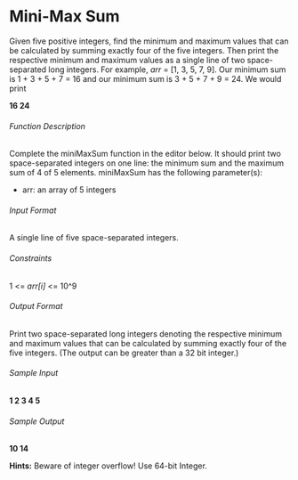 # Mini-Max Sum

Given five positive integers, find the minimum and maximum values that can be calculated by summing exactly four of the five integers. Then print the respective minimum and maximum values as a single line of two space-separated long integers.
For example, *arr* = [1, 3, 5, 7, 9]. Our minimum sum is 1 + 3 + 5 + 7 = 16 and our minimum sum is 3 + 5 + 7 + 9 = 24. We would print

__16 24__

###### Function Description

Complete the miniMaxSum function in the editor below. It should print two space-separated integers on one line: the minimum sum and the maximum sum of 4 of 5 elements.
miniMaxSum has the following parameter(s):
* arr: an array of 5 integers

###### Input Format

A single line of five space-separated integers.

###### Constraints

1 <= *arr[i]* <= 10^9

###### Output Format

Print two space-separated long integers denoting the respective minimum and maximum values that can be calculated by summing exactly four of the five integers. (The output can be greater than a 32 bit integer.)

###### Sample Input

__1 2 3 4 5__

###### Sample Output

__10 14__



__Hints:__ Beware of integer overflow! Use 64-bit Integer.

